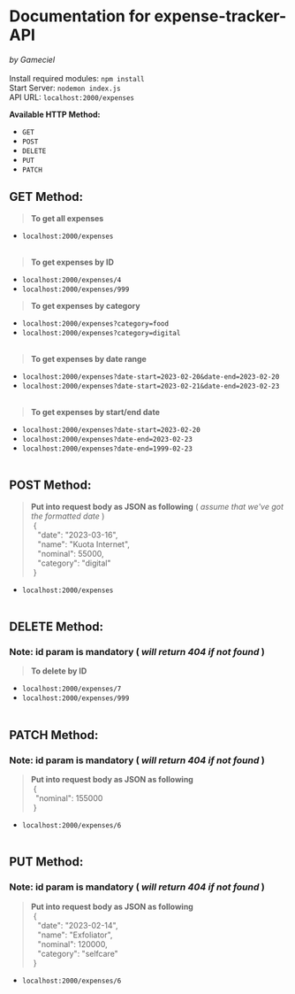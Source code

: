 # Documentation for expense-tracker-API  
*by Gameciel*  
&nbsp;  
Install required modules: `npm install`  
Start Server: `nodemon index.js`  
API URL: `localhost:2000/expenses`  

**Available HTTP Method:**  
- `GET`  
- `POST`  
- `DELETE`  
- `PUT`  
- `PATCH`  

## GET Method:
> **To get all expenses**  
- `localhost:2000/expenses`  
&nbsp;  
> **To get expenses by ID**  
- `localhost:2000/expenses/4`  
- `localhost:2000/expenses/999` 
&nbsp;  
> **To get expenses by category**  
- `localhost:2000/expenses?category=food`  
- `localhost:2000/expenses?category=digital`  
&nbsp;  
> **To get expenses by date range**
- `localhost:2000/expenses?date-start=2023-02-20&date-end=2023-02-20`  
- `localhost:2000/expenses?date-start=2023-02-21&date-end=2023-02-23`  
&nbsp;  
> **To get expenses by start/end date**
- `localhost:2000/expenses?date-start=2023-02-20`  
- `localhost:2000/expenses?date-end=2023-02-23`  
- `localhost:2000/expenses?date-end=1999-02-23`  
&nbsp;  
## POST Method:
> **Put into request body as JSON as following** ( *assume that we've got the formatted date* )  
&nbsp;{  
&nbsp;&nbsp;&nbsp;"date": "2023-03-16",  
&nbsp;&nbsp;&nbsp;"name": "Kuota Internet",  
&nbsp;&nbsp;&nbsp;"nominal": 55000,  
&nbsp;&nbsp;&nbsp;"category": "digital"  
&nbsp;}  

- `localhost:2000/expenses`  
&nbsp;  

## DELETE Method:  
### **Note: id param is mandatory** ( *will return 404 if not found* )  
> **To delete by ID**  
- `localhost:2000/expenses/7`  
- `localhost:2000/expenses/999`  
&nbsp;  

## PATCH Method:  
### **Note: id param is mandatory** ( *will return 404 if not found* )  

> **Put into request body as JSON as following**  
&nbsp;{  
&nbsp;&nbsp;"nominal": 155000  
&nbsp;}  

- `localhost:2000/expenses/6`  
&nbsp;  

## PUT Method:  
### **Note: id param is mandatory** ( *will return 404 if not found* )  

> **Put into request body as JSON as following**  
&nbsp;{  
&nbsp;&nbsp;&nbsp;"date": "2023-02-14",  
&nbsp;&nbsp;&nbsp;"name": "Exfoliator",  
&nbsp;&nbsp;&nbsp;"nominal": 120000,  
&nbsp;&nbsp;&nbsp;"category": "selfcare"  
&nbsp;}  

- `localhost:2000/expenses/6`  
&nbsp;  

